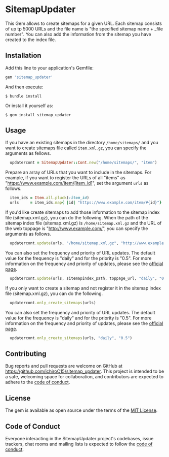# SitemapUpdater
This Gem allows to create sitemaps for a given URL.
Each sitemap consists of up tp 5000 URLs and the file name is "the specified sitemap name + _file number".
You can also add the information from the sitemap you have created to the index file.

## Installation

Add this line to your application's Gemfile:

```ruby
gem 'sitemap_updater'
```

And then execute:

    $ bundle install

Or install it yourself as:

    $ gem install sitemap_updater

## Usage
If you have an existing sitemaps in the directory `/home/sitemaps/` and
you want to create sitemaps file called `item.xml.gz`, you can specify the arguments as fellows.

```ruby
  updatercont = SitemapUpdater::Cont.new("/home/sitemaps/", "item")
```

Prepare an array of URLs that you want to include in the sitemaps.
For example, if you want to register the URLs of all "items" as "https://www.example.com/item/[item_id]",
set the argument `urls` as follows.
```ruby
  item_ids = Item.all.pluck(:item_id)
  urls     = item_ids.map{ |id| "https://www.example.com/item/#{id}"}
```

If you'd like create sitemaps to add those information to the sitemap index file (sitemap.xml.gz), you can do the following.
When the path of the sitemap index file (sitemap.xml.gz) is `/home/sitemap.xml.gz` and
the URL of the web toppage is "http://www.example.com/",
you can specify the arguments as follows.
```ruby
  updatercont.update(urls, "/home/sitemap.xml.gz", "http://www.example.com/")
```

You can also set the frequency and priority of URL updates.
The default value for the frequency is "daily" and for the priority is "0.5".
For more information on the frequency and priority of updates, please see the [official page](https://www.sitemaps.org/ja/protocol.html).
```ruby
  updatercont.update(urls, sitemapindex_path, toppage_url, "daily", "0.5")
```

If you only want to create a sitemap and not register it in the sitemap index file (sitemap.xml.gz), you can do the following.
```ruby
  updatercont.only_create_sitemaps(urls)
```

You can also set the frequency and priority of URL updates.
The default value for the frequency is "daily" and for the priority is "0.5".
For more information on the frequency and priority of updates, please see the [official page](https://www.sitemaps.org/ja/protocol.html).
```ruby
  updatercont.only_create_sitemaps(urls, "daily", "0.5")
```

## Contributing

Bug reports and pull requests are welcome on GitHub at https://github.com/ichiroC15/sitemap_updater. This project is intended to be a safe, welcoming space for collaboration, and contributors are expected to adhere to the [code of conduct](https://github.com/ichiroC15/sitemap_updater/blob/master/CODE_OF_CONDUCT.md).


## License

The gem is available as open source under the terms of the [MIT License](https://opensource.org/licenses/MIT).

## Code of Conduct

Everyone interacting in the SitemapUpdater project's codebases, issue trackers, chat rooms and mailing lists is expected to follow the [code of conduct](https://github.com/[USERNAME]/sitemap_updater/blob/master/CODE_OF_CONDUCT.md).
